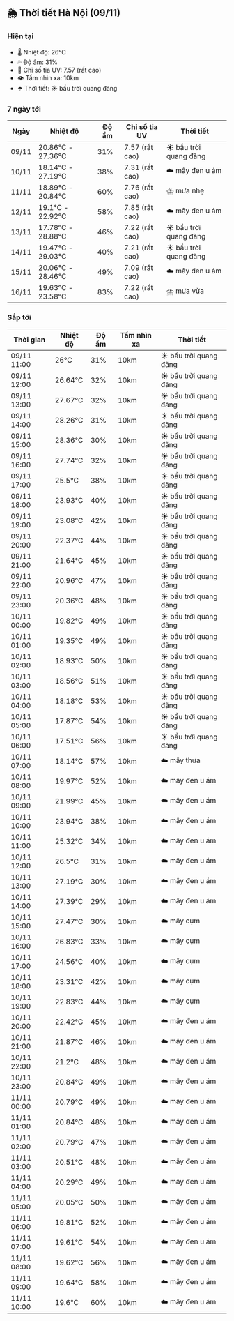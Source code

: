 ## 🌦️ Thời tiết Hà Nội (09/11)

### Hiện tại

- 🌡️ Nhiệt độ: 26℃
- 💦 Độ ẩm: 31%
- 🌟 Chỉ số tia UV: 7.57 (rất cao)
- 👁️ Tầm nhìn xa: 10km
- ☂️ Thời tiết: ☀️ bầu trời quang đãng

### 7 ngày tới

| Ngày | Nhiệt độ | Độ ẩm | Chỉ số tia UV | Thời tiết |
| --- | --- | --- | --- | --- |
| 09/11 | 20.86℃ - 27.36℃ | 31% | 7.57 (rất cao) | ☀️ bầu trời quang đãng |
| 10/11 | 18.14℃ - 27.19℃ | 38% | 7.31 (rất cao) | ☁️ mây đen u ám |
| 11/11 | 18.89℃ - 20.84℃ | 60% | 7.76 (rất cao) | ⛈️ mưa nhẹ |
| 12/11 | 19.1℃ - 22.92℃ | 58% | 7.85 (rất cao) | ☁️ mây đen u ám |
| 13/11 | 17.78℃ - 28.88℃ | 46% | 7.22 (rất cao) | ☀️ bầu trời quang đãng |
| 14/11 | 19.47℃ - 29.03℃ | 40% | 7.21 (rất cao) | ☀️ bầu trời quang đãng |
| 15/11 | 20.06℃ - 28.46℃ | 49% | 7.09 (rất cao) | ☁️ mây đen u ám |
| 16/11 | 19.63℃ - 23.58℃ | 83% | 7.22 (rất cao) | ⛈️ mưa vừa |

### Sắp tới

| Thời gian | Nhiệt độ | Độ ẩm | Tầm nhìn xa | Thời tiết |
| --- | --- | --- | --- | --- |
| 09/11 11:00 | 26℃ | 31% | 10km | ☀️ bầu trời quang đãng |
| 09/11 12:00 | 26.64℃ | 32% | 10km | ☀️ bầu trời quang đãng |
| 09/11 13:00 | 27.67℃ | 32% | 10km | ☀️ bầu trời quang đãng |
| 09/11 14:00 | 28.26℃ | 31% | 10km | ☀️ bầu trời quang đãng |
| 09/11 15:00 | 28.36℃ | 30% | 10km | ☀️ bầu trời quang đãng |
| 09/11 16:00 | 27.74℃ | 32% | 10km | ☀️ bầu trời quang đãng |
| 09/11 17:00 | 25.5℃ | 38% | 10km | ☀️ bầu trời quang đãng |
| 09/11 18:00 | 23.93℃ | 40% | 10km | ☀️ bầu trời quang đãng |
| 09/11 19:00 | 23.08℃ | 42% | 10km | ☀️ bầu trời quang đãng |
| 09/11 20:00 | 22.37℃ | 44% | 10km | ☀️ bầu trời quang đãng |
| 09/11 21:00 | 21.64℃ | 45% | 10km | ☀️ bầu trời quang đãng |
| 09/11 22:00 | 20.96℃ | 47% | 10km | ☀️ bầu trời quang đãng |
| 09/11 23:00 | 20.36℃ | 48% | 10km | ☀️ bầu trời quang đãng |
| 10/11 00:00 | 19.82℃ | 49% | 10km | ☀️ bầu trời quang đãng |
| 10/11 01:00 | 19.35℃ | 49% | 10km | ☀️ bầu trời quang đãng |
| 10/11 02:00 | 18.93℃ | 50% | 10km | ☀️ bầu trời quang đãng |
| 10/11 03:00 | 18.56℃ | 51% | 10km | ☀️ bầu trời quang đãng |
| 10/11 04:00 | 18.18℃ | 53% | 10km | ☀️ bầu trời quang đãng |
| 10/11 05:00 | 17.87℃ | 54% | 10km | ☀️ bầu trời quang đãng |
| 10/11 06:00 | 17.51℃ | 56% | 10km | ☀️ bầu trời quang đãng |
| 10/11 07:00 | 18.14℃ | 57% | 10km | ☁️ mây thưa |
| 10/11 08:00 | 19.97℃ | 52% | 10km | ☁️ mây đen u ám |
| 10/11 09:00 | 21.99℃ | 45% | 10km | ☁️ mây đen u ám |
| 10/11 10:00 | 23.94℃ | 38% | 10km | ☁️ mây đen u ám |
| 10/11 11:00 | 25.32℃ | 34% | 10km | ☁️ mây đen u ám |
| 10/11 12:00 | 26.5℃ | 31% | 10km | ☁️ mây đen u ám |
| 10/11 13:00 | 27.19℃ | 30% | 10km | ☁️ mây đen u ám |
| 10/11 14:00 | 27.39℃ | 29% | 10km | ☁️ mây đen u ám |
| 10/11 15:00 | 27.47℃ | 30% | 10km | ☁️ mây cụm |
| 10/11 16:00 | 26.83℃ | 33% | 10km | ☁️ mây cụm |
| 10/11 17:00 | 24.56℃ | 40% | 10km | ☁️ mây cụm |
| 10/11 18:00 | 23.31℃ | 42% | 10km | ☁️ mây cụm |
| 10/11 19:00 | 22.83℃ | 44% | 10km | ☁️ mây cụm |
| 10/11 20:00 | 22.42℃ | 45% | 10km | ☁️ mây đen u ám |
| 10/11 21:00 | 21.87℃ | 46% | 10km | ☁️ mây đen u ám |
| 10/11 22:00 | 21.2℃ | 48% | 10km | ☁️ mây đen u ám |
| 10/11 23:00 | 20.84℃ | 49% | 10km | ☁️ mây đen u ám |
| 11/11 00:00 | 20.79℃ | 49% | 10km | ☁️ mây đen u ám |
| 11/11 01:00 | 20.84℃ | 48% | 10km | ☁️ mây đen u ám |
| 11/11 02:00 | 20.79℃ | 47% | 10km | ☁️ mây đen u ám |
| 11/11 03:00 | 20.51℃ | 48% | 10km | ☁️ mây đen u ám |
| 11/11 04:00 | 20.29℃ | 49% | 10km | ☁️ mây đen u ám |
| 11/11 05:00 | 20.05℃ | 50% | 10km | ☁️ mây đen u ám |
| 11/11 06:00 | 19.81℃ | 52% | 10km | ☁️ mây đen u ám |
| 11/11 07:00 | 19.61℃ | 54% | 10km | ☁️ mây đen u ám |
| 11/11 08:00 | 19.62℃ | 56% | 10km | ☁️ mây đen u ám |
| 11/11 09:00 | 19.64℃ | 58% | 10km | ☁️ mây đen u ám |
| 11/11 10:00 | 19.6℃ | 60% | 10km | ☁️ mây đen u ám |
